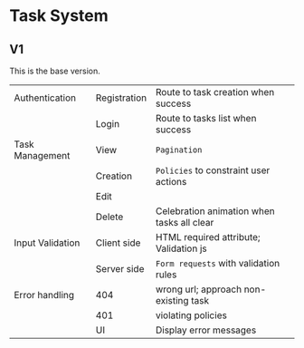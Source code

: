 # Task System

## V1

This is the base version.

|                  |              |                                            |
|------------------|--------------|--------------------------------------------|
| Authentication   | Registration | Route to task creation when success        |
|                  | Login        | Route to tasks list when success           |
| Task Management  | View         | `Pagination`                                |
|                  | Creation     | `Policies` to constraint user actions        |
|                  | Edit         |                                            |
|                  | Delete       | Celebration animation when tasks all clear |
| Input Validation | Client side  | HTML required attribute; Validation js     |
|                  | Server side  | `Form requests` with validation rules        |
| Error handling   | 404          | wrong url; approach non-existing task      |
|                  | 401          | violating policies                         |
|                  | UI           | Display error messages                     |
